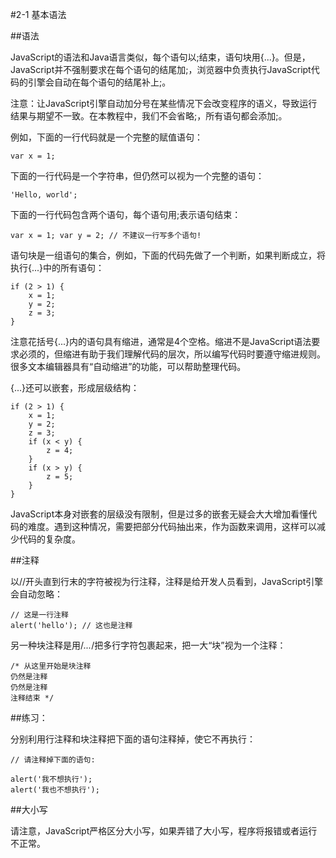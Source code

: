 #2-1 基本语法


##语法

JavaScript的语法和Java语言类似，每个语句以;结束，语句块用{...}。但是，JavaScript并不强制要求在每个语句的结尾加;，浏览器中负责执行JavaScript代码的引擎会自动在每个语句的结尾补上;。

注意：让JavaScript引擎自动加分号在某些情况下会改变程序的语义，导致运行结果与期望不一致。在本教程中，我们不会省略;，所有语句都会添加;。

例如，下面的一行代码就是一个完整的赋值语句：

	var x = 1;
下面的一行代码是一个字符串，但仍然可以视为一个完整的语句：

	'Hello, world';
下面的一行代码包含两个语句，每个语句用;表示语句结束：

	var x = 1; var y = 2; // 不建议一行写多个语句!
语句块是一组语句的集合，例如，下面的代码先做了一个判断，如果判断成立，将执行{...}中的所有语句：

	if (2 > 1) {
	    x = 1;
	    y = 2;
	    z = 3;
	}
注意花括号{...}内的语句具有缩进，通常是4个空格。缩进不是JavaScript语法要求必须的，但缩进有助于我们理解代码的层次，所以编写代码时要遵守缩进规则。很多文本编辑器具有“自动缩进”的功能，可以帮助整理代码。

{...}还可以嵌套，形成层级结构：

	if (2 > 1) {
	    x = 1;
	    y = 2;
	    z = 3;
	    if (x < y) {
	        z = 4;
	    }
	    if (x > y) {
	        z = 5;
	    }
	}
JavaScript本身对嵌套的层级没有限制，但是过多的嵌套无疑会大大增加看懂代码的难度。遇到这种情况，需要把部分代码抽出来，作为函数来调用，这样可以减少代码的复杂度。

##注释

以//开头直到行末的字符被视为行注释，注释是给开发人员看到，JavaScript引擎会自动忽略：

	// 这是一行注释
	alert('hello'); // 这也是注释
另一种块注释是用/*...*/把多行字符包裹起来，把一大“块”视为一个注释：

	/* 从这里开始是块注释
	仍然是注释
	仍然是注释
	注释结束 */
##练习：

分别利用行注释和块注释把下面的语句注释掉，使它不再执行：

	// 请注释掉下面的语句:
	
	alert('我不想执行');
	alert('我也不想执行');

##大小写

请注意，JavaScript严格区分大小写，如果弄错了大小写，程序将报错或者运行不正常。